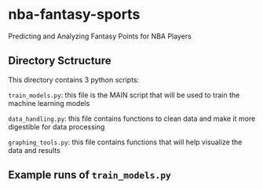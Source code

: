 # nba-fantasy-sports
Predicting and Analyzing Fantasy Points for NBA Players

## Directory Sctructure
This directory contains 3 python scripts:

`train_models.py`: this file is the MAIN script that will be used to train
the machine learning models

`data_handling.py`: this file contains functions to clean data and make it 
more digestible for data processing

`graphing_tools.py`: this file contains functions that will help visualize
the data and results

## Example runs of `train_models.py`



